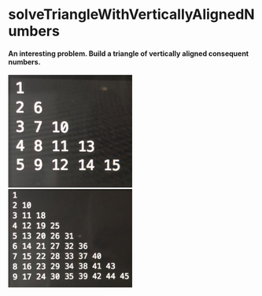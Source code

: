 # solveTriangleWithVerticallyAlignedNumbers

#### An interesting problem. Build a triangle of vertically aligned consequent numbers.

<img src="examples/exampleIMG_7989.JPG" width="50%">
<img src="examples/exampleIMG_1859.JPG" width="50%">
